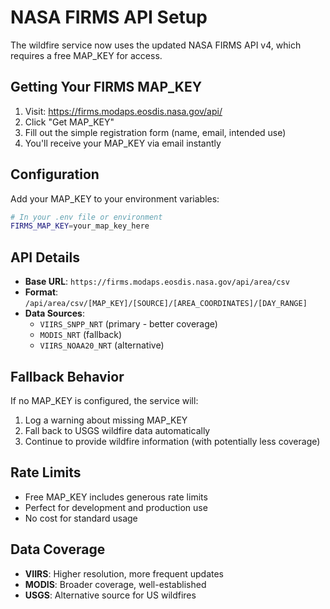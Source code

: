 # NASA FIRMS API Setup

The wildfire service now uses the updated NASA FIRMS API v4, which requires a free MAP_KEY for access.

## Getting Your FIRMS MAP_KEY

1. Visit: https://firms.modaps.eosdis.nasa.gov/api/
2. Click "Get MAP_KEY" 
3. Fill out the simple registration form (name, email, intended use)
4. You'll receive your MAP_KEY via email instantly

## Configuration

Add your MAP_KEY to your environment variables:

```bash
# In your .env file or environment
FIRMS_MAP_KEY=your_map_key_here
```

## API Details

- **Base URL**: `https://firms.modaps.eosdis.nasa.gov/api/area/csv`
- **Format**: `/api/area/csv/[MAP_KEY]/[SOURCE]/[AREA_COORDINATES]/[DAY_RANGE]`
- **Data Sources**: 
  - `VIIRS_SNPP_NRT` (primary - better coverage)
  - `MODIS_NRT` (fallback)
  - `VIIRS_NOAA20_NRT` (alternative)

## Fallback Behavior

If no MAP_KEY is configured, the service will:
1. Log a warning about missing MAP_KEY
2. Fall back to USGS wildfire data automatically
3. Continue to provide wildfire information (with potentially less coverage)

## Rate Limits

- Free MAP_KEY includes generous rate limits
- Perfect for development and production use
- No cost for standard usage

## Data Coverage

- **VIIRS**: Higher resolution, more frequent updates
- **MODIS**: Broader coverage, well-established
- **USGS**: Alternative source for US wildfires